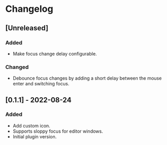 # Changelog

## [Unreleased]

### Added

- Make focus change delay configurable.

### Changed

- Debounce focus changes by adding a short delay between the mouse enter and switching focus.

## [0.1.1] - 2022-08-24

### Added

- Add custom icon.
- Supports sloppy focus for editor windows.
- Initial plugin version.